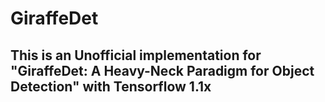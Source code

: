 # GiraffeDet
## This is an Unofficial implementation for "GiraffeDet: A Heavy-Neck Paradigm for Object Detection" with Tensorflow 1.1x
